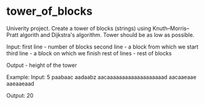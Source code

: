 # tower_of_blocks

Univerity project.
Create a tower of blocks (strings) using Knuth–Morris–Pratt algorith and Dijkstra's algorithm.
Tower should be as low as possible.

Input:
first line - number of blocks
second line - a block from which we start
third line - a block on which we finish
rest of lines - rest of blocks

Output - height of the tower 

Example:
Input:
5
paabaac
aadaabz
aacaaaaaaaaaaaaaaaaaaad
aacaaeaae
aaeaaeaad

Output:
20
